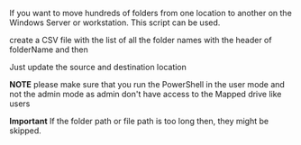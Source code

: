 If you want to move hundreds of folders from one location to another on the Windows Server or workstation. This script can be used.


create a CSV file with the list of all the folder names with the header of folderName and then 

Just update the source and destination location

**NOTE** please make sure that you run the PowerShell in the user mode and not the admin mode as admin don't have access to the Mapped drive like users



**Important** If the folder path or file path is too long then, they might be skipped.
